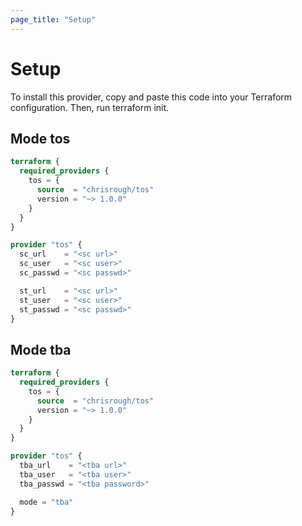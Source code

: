 ```yaml
---
page_title: "Setup"
---
```


# Setup

To install this provider, copy and paste this code into your Terraform configuration. Then, run terraform init.

## Mode tos

```terraform
terraform {
  required_providers {
    tos = {
      source  = "chrisrough/tos"
      version = "~> 1.0.0"
    }
  }
}

provider "tos" {
  sc_url    = "<sc url>"
  sc_user   = "<sc user>"
  sc_passwd = "<sc passwd>"

  st_url    = "<sc url>"
  st_user   = "<sc user>"
  st_passwd = "<sc passwd>"
}
```

## Mode tba

```terraform
terraform {
  required_providers {
    tos = {
      source  = "chrisrough/tos"
      version = "~> 1.0.0"
    }
  }
}

provider "tos" {
  tba_url    = "<tba url>"
  tba_user   = "<tba user>"
  tba_passwd = "<tba password>"

  mode = "tba"
}
```

